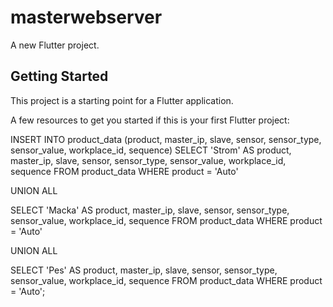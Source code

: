 # masterwebserver

A new Flutter project.

## Getting Started

This project is a starting point for a Flutter application.

A few resources to get you started if this is your first Flutter project:

INSERT INTO product_data (product, master_ip, slave, sensor, sensor_type, sensor_value, workplace_id, sequence)
SELECT 'Strom' AS product, master_ip, slave, sensor, sensor_type, sensor_value, workplace_id, sequence
FROM product_data
WHERE product = 'Auto'

UNION ALL

SELECT 'Macka' AS product, master_ip, slave, sensor, sensor_type, sensor_value, workplace_id, sequence
FROM product_data
WHERE product = 'Auto'

UNION ALL

SELECT 'Pes' AS product, master_ip, slave, sensor, sensor_type, sensor_value, workplace_id, sequence
FROM product_data
WHERE product = 'Auto';
